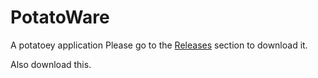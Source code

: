 # PotatoWare
A potatoey application
Please go to the [Releases](https://github.com/TeamFirework/PotatoWare/releases) section to download it.

Also download this.
